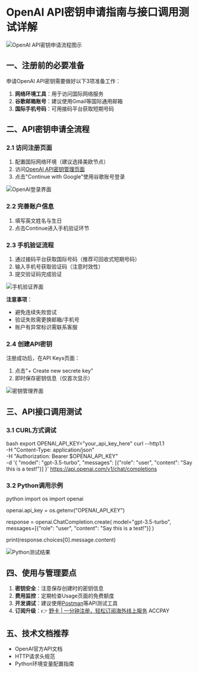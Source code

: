 # OpenAI API密钥申请指南与接口调用测试详解

![OpenAI API密钥申请流程图示](https://bbtdd.com/wp-content/uploads/img/75553531954783.webp)

## 一、注册前的必要准备
申请OpenAI API密钥需要做好以下3项准备工作：
1. **网络环境工具**：用于访问国际网络服务
2. **谷歌邮箱账号**：建议使用Gmail等国际通用邮箱
3. **国际手机号码**：可用接码平台获取短期号码

## 二、API密钥申请全流程

### 2.1 访问注册页面
1. 配置国际网络环境（建议选择美欧节点）
2. 访问[OpenAI API密钥管理页面](https://platform.openai.com/account/api-keys)
3. 点击"Continue with Google"使用谷歌账号登录

![OpenAI登录界面](https://bbtdd.com/wp-content/uploads/img/43235173286800.webp)

### 2.2 完善账户信息
1. 填写英文姓名与生日
2. 点击Continue进入手机验证环节

### 2.3 手机验证流程
1. 通过接码平台获取国际号码（推荐可回收式短期号码）
2. 输入手机号获取验证码（注意时效性）
3. 提交验证码完成验证

![手机验证界面](https://bbtdd.com/wp-content/uploads/img/994969581671.webp)

**注意事项**：
- 避免连续失败尝试
- 验证失败需更换邮箱/手机号
- 账户有异常标识需联系客服

### 2.4 创建API密钥
注册成功后，在API Keys页面：
1. 点击"+ Create new secrete key"
2. 即时保存密钥信息（仅首次显示）

![密钥管理界面](https://bbtdd.com/wp-content/uploads/img/66421128.webp)

## 三、API接口调用测试

### 3.1 CURL方式调试
bash
export OPENAI_API_KEY="your_api_key_here"
curl --http1.1 \
  -H "Content-Type: application/json" \
  -H "Authorization: Bearer $OPENAI_API_KEY" \
  -d '{
    "model": "gpt-3.5-turbo",
    "messages": [{"role": "user", "content": "Say this is a test!"}]
  }' https://api.openai.com/v1/chat/completions


### 3.2 Python调用示例
python
import os
import openai

openai.api_key = os.getenv("OPENAI_API_KEY")

response = openai.ChatCompletion.create(
  model="gpt-3.5-turbo",
  messages=[{"role": "user", "content": "Say this is a test!"}]
)

print(response.choices[0].message.content)


![Python测试结果](https://bbtdd.com/wp-content/uploads/img/301302943305468.webp)

## 四、使用与管理要点
1. **密钥安全**：注意保存创建时的密钥信息
2. **费用监控**：定期检查Usage页面的免费额度
3. **开发调试**：建议使用[Postman](https://www.postman.com/)等API测试工具
4. **订阅升级**：👉 [野卡 | 一分钟注册，轻松订阅海外线上服务](https://bbtdd.com/yeka) ACCPAY

## 五、技术文档推荐
- OpenAI官方API文档
- HTTP请求头规范
- Python环境变量配置指南
